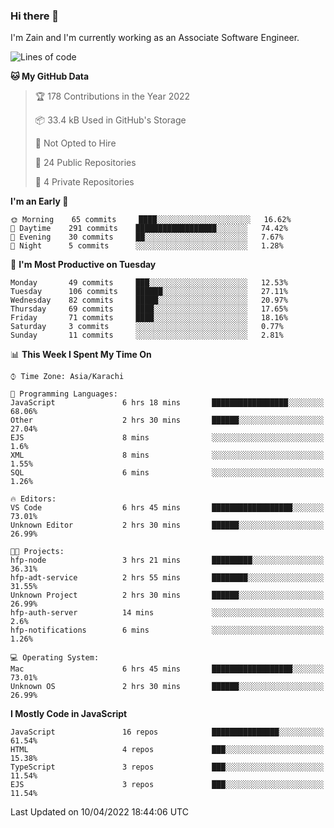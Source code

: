 ### Hi there 👋

I'm Zain and I'm currently working as an Associate Software Engineer.

<!--START_SECTION:waka-->
![Lines of code](https://img.shields.io/badge/From%20Hello%20World%20I%27ve%20Written-3%20Million%20lines%20of%20code-blue)

**🐱 My GitHub Data** 

> 🏆 178 Contributions in the Year 2022
 > 
> 📦 33.4 kB Used in GitHub's Storage 
 > 
> 🚫 Not Opted to Hire
 > 
> 📜 24 Public Repositories 
 > 
> 🔑 4 Private Repositories  
 > 
**I'm an Early 🐤** 

```text
🌞 Morning    65 commits     ████░░░░░░░░░░░░░░░░░░░░░   16.62% 
🌆 Daytime    291 commits    ██████████████████░░░░░░░   74.42% 
🌃 Evening    30 commits     ██░░░░░░░░░░░░░░░░░░░░░░░   7.67% 
🌙 Night      5 commits      ░░░░░░░░░░░░░░░░░░░░░░░░░   1.28%

```
📅 **I'm Most Productive on Tuesday** 

```text
Monday       49 commits     ███░░░░░░░░░░░░░░░░░░░░░░   12.53% 
Tuesday      106 commits    ██████░░░░░░░░░░░░░░░░░░░   27.11% 
Wednesday    82 commits     █████░░░░░░░░░░░░░░░░░░░░   20.97% 
Thursday     69 commits     ████░░░░░░░░░░░░░░░░░░░░░   17.65% 
Friday       71 commits     ████░░░░░░░░░░░░░░░░░░░░░   18.16% 
Saturday     3 commits      ░░░░░░░░░░░░░░░░░░░░░░░░░   0.77% 
Sunday       11 commits     ░░░░░░░░░░░░░░░░░░░░░░░░░   2.81%

```


📊 **This Week I Spent My Time On** 

```text
⌚︎ Time Zone: Asia/Karachi

💬 Programming Languages: 
JavaScript               6 hrs 18 mins       █████████████████░░░░░░░░   68.06% 
Other                    2 hrs 30 mins       ██████░░░░░░░░░░░░░░░░░░░   27.04% 
EJS                      8 mins              ░░░░░░░░░░░░░░░░░░░░░░░░░   1.6% 
XML                      8 mins              ░░░░░░░░░░░░░░░░░░░░░░░░░   1.55% 
SQL                      6 mins              ░░░░░░░░░░░░░░░░░░░░░░░░░   1.26%

🔥 Editors: 
VS Code                  6 hrs 45 mins       ██████████████████░░░░░░░   73.01% 
Unknown Editor           2 hrs 30 mins       ██████░░░░░░░░░░░░░░░░░░░   26.99%

🐱‍💻 Projects: 
hfp-node                 3 hrs 21 mins       █████████░░░░░░░░░░░░░░░░   36.31% 
hfp-adt-service          2 hrs 55 mins       ████████░░░░░░░░░░░░░░░░░   31.55% 
Unknown Project          2 hrs 30 mins       ██████░░░░░░░░░░░░░░░░░░░   26.99% 
hfp-auth-server          14 mins             ░░░░░░░░░░░░░░░░░░░░░░░░░   2.6% 
hfp-notifications        6 mins              ░░░░░░░░░░░░░░░░░░░░░░░░░   1.26%

💻 Operating System: 
Mac                      6 hrs 45 mins       ██████████████████░░░░░░░   73.01% 
Unknown OS               2 hrs 30 mins       ██████░░░░░░░░░░░░░░░░░░░   26.99%

```

**I Mostly Code in JavaScript** 

```text
JavaScript               16 repos            ███████████████░░░░░░░░░░   61.54% 
HTML                     4 repos             ███░░░░░░░░░░░░░░░░░░░░░░   15.38% 
TypeScript               3 repos             ███░░░░░░░░░░░░░░░░░░░░░░   11.54% 
EJS                      3 repos             ███░░░░░░░░░░░░░░░░░░░░░░   11.54%

```



 Last Updated on 10/04/2022 18:44:06 UTC
<!--END_SECTION:waka-->

<!--
**ZainAmjad68/ZainAmjad68** is a ✨ _special_ ✨ repository because its `README.md` (this file) appears on your GitHub profile.

Here are some ideas to get you started:

- 🔭 I’m currently working on ...
- 🌱 I’m currently learning ...
- 👯 I’m looking to collaborate on ...
- 🤔 I’m looking for help with ...
- 💬 Ask me about ...
- 📫 How to reach me: ...
- 😄 Pronouns: ...
- ⚡ Fun fact: ...
-->
